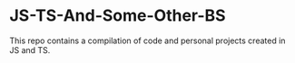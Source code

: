 # JS-TS-And-Some-Other-BS
This repo contains a compilation of code and personal projects created in JS and TS.
